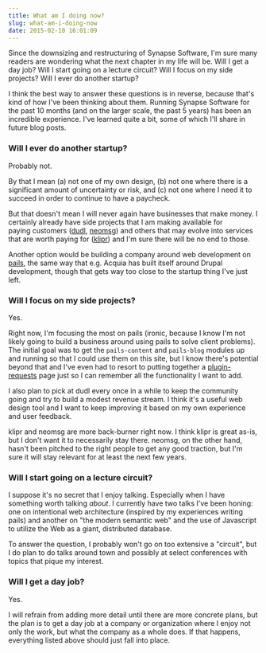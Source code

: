 ```yaml
---
title: What am I doing now?
slug: what-am-i-doing-now
date: 2015-02-10 16:01:09
---
```


<p>Since the downsizing and restructuring of Synapse Software, I&#39;m sure many readers are wondering what the next chapter in my life will be. Will I get a day job? Will I start going on a lecture circuit? Will I focus on my side projects? Will I ever do another startup?</p>

<p>I think the best way to answer these questions is in reverse, because that&#39;s kind of how I&#39;ve been thinking about them. Running Synapse Software for the past 10 months (and on the larger scale, the past 5 years) has been an incredible experience. I&#39;ve learned quite a bit, some of which I&#39;ll share in future blog posts.</p>

<h3>Will I ever do another startup?</h3>

<p>Probably not.</p>

<p>By that I mean (a) not one of my own design, (b) not one where there is a significant amount of uncertainty or risk, and (c) not one where I need it to succeed in order to continue to have a paycheck.</p>

<p>But that doesn&#39;t mean I will never again have businesses that make money. I certainly already have side projects that I am making available for paying&nbsp;customers (<a href="http://dudl.me">dudl</a>, <a href="http://neomsg.com">neomsg</a>) and others that may evolve into services that are worth paying for (<a href="http://klipr.us">klipr</a>) and I&#39;m sure there will be no end to those.</p>

<p>Another option would be building a company around web development on <a href="https://github.com/bparks/pails">pails</a>, the same way that e.g. Acquia has built itself around Drupal development,&nbsp;though that gets way too close to the startup thing I&#39;ve just left.</p>

<h3>Will I focus on my side projects?</h3>

<p>Yes.</p>

<p>Right now, I&#39;m focusing the most on pails (ironic, because I know I&#39;m not likely going to build a business around using pails to solve client problems). The initial goal was to get the <code>pails-content</code> and <code>pails-blog</code> modules up and running so that I could use them on this site, but I know there&#39;s potential beyond that and I&#39;ve even had to resort to putting together a <a href="https://github.com/bparks/pails-plugins/blob/master/plugin-requests">plugin-requests</a> page just so I can remember all the functionality I want to add.</p>

<p>I also plan to pick at dudl every once in a while to keep the community going and try to build a modest revenue stream. I think it&#39;s a useful web design tool and I want to keep improving it based on my own experience and user feedback.</p>

<p>klipr and neomsg are more back-burner right now. I think klipr is great as-is, but I don&#39;t want it to necessarily stay there. neomsg, on the other hand, hasn&#39;t been pitched to the right people to get any good traction, but I&#39;m sure it will stay relevant for at least the next few years.</p>

<h3>Will I start going on a lecture circuit?</h3>

<p>I suppose it&#39;s no secret that I enjoy talking. Especially when I have something worth talking <em>about</em>. I currently have two talks I&#39;ve been honing: one on intentional web architecture (inspired by my experiences writing pails) and another on &quot;the modern semantic web&quot; and the use of Javascript to utilize the Web as a giant, distributed database.</p>

<p>To answer the question, I probably won&#39;t go on too extensive a &quot;circuit&quot;, but I do plan to do talks around town and possibly at select conferences with topics that pique my interest.</p>

<h3>Will I get a day job?</h3>

<p>Yes.</p>

<p>I will refrain from adding more detail until there are more concrete plans, but the plan is to get a day job at a company or organization where I enjoy not only the work, but what the company as a whole does. If that happens, everything listed above should just fall into place.</p>
